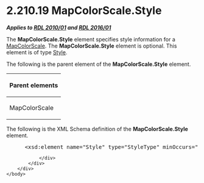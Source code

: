 <html dir="LTR" xmlns:mshelp="http://msdn.microsoft.com/mshelp" xmlns:ddue="http://ddue.schemas.microsoft.com/authoring/2003/5" xmlns:xlink="http://www.w3.org/1999/xlink" xmlns:tool="http://www.microsoft.com/tooltip">
    <head>
        <meta http-equiv="Content-Type" content="text/html; CHARSET=utf-8"></meta>
        <meta name="save" content="history"></meta>
        <title>2.210.19 MapColorScale.Style</title>
        <xml>
            <mshelp:toctitle title="2.210.19 MapColorScale.Style"></mshelp:toctitle>
            <mshelp:rltitle title="[MS-RDL]: MapColorScale.Style"></mshelp:rltitle>
            <mshelp:keyword index="A" term="615e7b68-d9d0-4944-9db6-250e40e3a3d5"></mshelp:keyword>
            <mshelp:attr name="DCSext.ContentType" value="open specification"></mshelp:attr>
            <mshelp:attr name="AssetID" value="615e7b68-d9d0-4944-9db6-250e40e3a3d5"></mshelp:attr>
            <mshelp:attr name="TopicType" value="kbRef"></mshelp:attr>
            <mshelp:attr name="DCSext.Title" value="[MS-RDL]: MapColorScale.Style" />
        </xml>
    </head>
    <body>
        <div id="header">
            <h1 class="heading">2.210.19 MapColorScale.Style</h1>
        </div>
        <div id="mainSection">
            <div id="mainBody">
                <div id="allHistory" class="saveHistory"></div>
                <div id="sectionSection0" class="section" name="collapseableSection">
                    

<p><b><i>Applies to </i></b><a href="3428e690-a348-4ec7-8a6a-8efb42d2cdee.md"><b><i>RDL 2010/01</i></b></a><b><i>
and </i></b><a href="52ce3983-2bfc-4e72-9359-42aaf5fe4509.md"><b><i>RDL 2016/01</i></b></a></p>

<p>The <b>MapColorScale.Style</b> element specifies style
information for a <a href="fc14b477-a2d2-4048-843d-6a19beeb30bf.md">MapColorScale</a>.
The <b>MapColorScale.Style</b> element is optional. This element is of type <a href="ea446209-9c6a-46ce-b472-fae8b8350b37.md">Style</a>.</p>

<p>The following is the parent element of the <b>MapColorScale.Style</b>
element.</p>

<table>
 <thead>
  <tr>
   <th>
   <p>Parent elements</p>
   </th>
  </tr>
 </thead>
 <tr>
  <td>
  <p>MapColorScale</p>
  </td>
 </tr>
</table>

<p>The following is the XML Schema definition of the <b>MapColorScale.Style</b>
element.</p>

<dl>
<dd>
<div><pre> &lt;xsd:element name=&quot;Style&quot; type=&quot;StyleType&quot; minOccurs=&quot;0&quot; /&gt;
</pre></div>
</dd></dl>


                </div>
            </div>
        </div>
    </body>
</html>